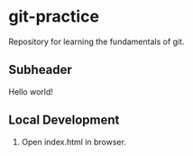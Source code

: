# git-practice
Repository for learning the fundamentals of git.

## Subheader

Hello world!

## Local Development

1. Open index.html in browser.
